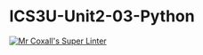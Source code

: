 # ICS3U-Unit2-03-Python

[![Mr Coxall's Super Linter](https://github.com/Evgeny-Vovk/ICS3U-Unit2-03-Python/workflows/Mr%20Coxall's%20Super%20Linter/badge.svg)](https://github.com/Evgeny-Vovk/ICS3U-Unit2-03-Python/actions)
